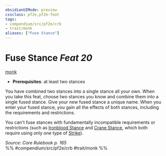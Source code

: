 ```yaml
---
obsidianUIMode: preview
cssclass: pf2e,pf2e-feat
tags:
- compendium/src/pf2e/crb
- trait/monk
aliases: ["Fuse Stance"]
---
```

# Fuse Stance  *Feat 20*  
[monk](../../rules/traits/monk.md)  

- **Prerequisites**: at least two stances

You have combined two stances into a single stance all your own. When you take this feat, choose two stances you know and combine them into a single fused stance. Give your new fused stance a unique name. When you enter your fused stance, you gain all the effects of both stances, including the requirements and restrictions.

You can't fuse stances with fundamentally incompatible requirements or restrictions (such as [Ironblood Stance](ironblood-stance.md) and [Crane Stance](crane-stance.md), which both require using only one type of [Strike](../../rules/actions/strike.md)).

*Source: Core Rulebook p. 165*  
%% #compendium/src/pf2e/crb #trait/monk %%